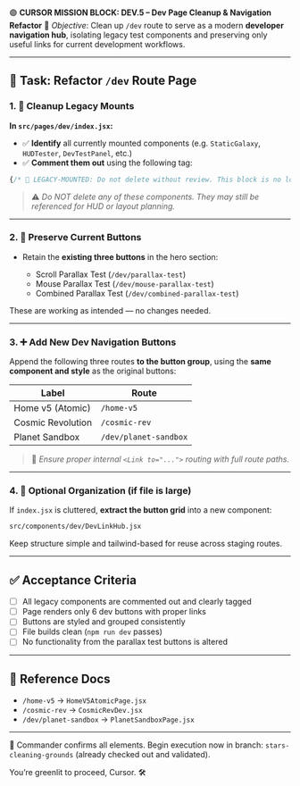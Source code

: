 🟣 **CURSOR MISSION BLOCK: DEV.5 – Dev Page Cleanup & Navigation Refactor**
🎯 *Objective*: Clean up `/dev` route to serve as a modern **developer navigation hub**, isolating legacy test components and preserving only useful links for current development workflows.

---

## 🔧 Task: Refactor `/dev` Route Page

### 1. 🧹 Cleanup Legacy Mounts

**In `src/pages/dev/index.jsx`:**

* ✅ **Identify** all currently mounted components (e.g. `StaticGalaxy`, `HUDTester`, `DevTestPanel`, etc.)
* ✅ **Comment them out** using the following tag:

```jsx
{/* 🚫 LEGACY-MOUNTED: Do not delete without review. This block is no longer rendered. */}
```

> ⚠️ *Do NOT delete any of these components. They may still be referenced for HUD or layout planning.*

---

### 2. 🧭 Preserve Current Buttons

* Retain the **existing three buttons** in the hero section:

  * Scroll Parallax Test (`/dev/parallax-test`)
  * Mouse Parallax Test (`/dev/mouse-parallax-test`)
  * Combined Parallax Test (`/dev/combined-parallax-test`)

These are working as intended — no changes needed.

---

### 3. ➕ Add New Dev Navigation Buttons

Append the following three routes **to the button group**, using the **same component and style** as the original buttons:

| Label             | Route                 |
| ----------------- | --------------------- |
| Home v5 (Atomic)  | `/home-v5`            |
| Cosmic Revolution | `/cosmic-rev`         |
| Planet Sandbox    | `/dev/planet-sandbox` |

> 🧠 *Ensure proper internal `<Link to="...">` routing with full route paths.*

---

### 4. 📁 Optional Organization (if file is large)

If `index.jsx` is cluttered, **extract the button grid** into a new component:

```bash
src/components/dev/DevLinkHub.jsx
```

Keep structure simple and tailwind-based for reuse across staging routes.

---

## ✅ Acceptance Criteria

* [ ] All legacy components are commented out and clearly tagged
* [ ] Page renders only 6 dev buttons with proper links
* [ ] Buttons are styled and grouped consistently
* [ ] File builds clean (`npm run dev` passes)
* [ ] No functionality from the parallax test buttons is altered

---

## 📌 Reference Docs

* `/home-v5` → `HomeV5AtomicPage.jsx`
* `/cosmic-rev` → `CosmicRevDev.jsx`
* `/dev/planet-sandbox` → `PlanetSandboxPage.jsx`

---

💬 Commander confirms all elements. Begin execution now in branch:
`stars-cleaning-grounds` (already checked out and validated).

You’re greenlit to proceed, Cursor. 🛠️
